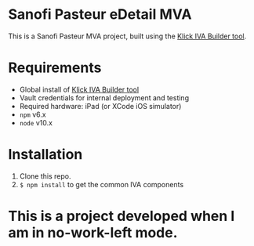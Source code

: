 # Sanofi Pasteur eDetail MVA

This is a Sanofi Pasteur MVA project, built using the [Klick IVA Builder tool](https://github.com/KlickInc/klick-iva-builder).

# Requirements
  - Global install of [Klick IVA Builder tool](https://github.com/KlickInc/klick-iva-builder)
  - Vault credentials for internal deployment and testing
  - Required hardware: iPad (or XCode iOS simulator)
  - `npm` v6.x
  - `node` v10.x


# Installation
  1. Clone this repo.
  2. `$ npm install` to get the common IVA components



# This is a project developed when I am in no-work-left mode.


